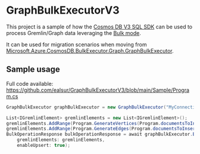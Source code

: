 # GraphBulkExecutorV3

This project is a sample of how the [Cosmos DB V3 SQL SDK](https://github.com/Azure/azure-cosmos-dotnet-v3) can be used to process Gremlin/Graph data leveraging the [Bulk mode](https://docs.microsoft.com/azure/cosmos-db/sql/tutorial-sql-api-dotnet-bulk-import).


It can be used for migration scenarios when moving from  [Microsoft.Azure.CosmosDB.BulkExecutor.Graph.GraphBulkExecutor](https://docs.microsoft.com/dotnet/api/microsoft.azure.cosmosdb.bulkexecutor.graph.graphbulkexecutor?view=azure-dotnet).

## Sample usage

Full code available: https://github.com/ealsur/GraphBulkExecutorV3/blob/main/Sample/Program.cs

```csharp
GraphBulkExecutor graphBulkExecutor = new GraphBulkExecutor("MyConnectionString", "myDatabase", "myContainer");

List<IGremlinElement> gremlinElements = new List<IGremlinElement>();
gremlinElements.AddRange(Program.GenerateVertices(Program.documentsToInsert));
gremlinElements.AddRange(Program.GenerateEdges(Program.documentsToInsert));
BulkOperationResponse bulkOperationResponse = await graphBulkExecutor.BulkImportAsync(
    gremlinElements: gremlinElements,
    enableUpsert: true);
```
